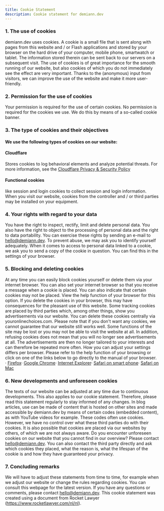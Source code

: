 ```yaml
---
title: Cookie Statement
description: Cookie statement for demiann.dev
---
```


<h3>1. The use of cookies</h3>

demiann.dev uses cookies. A cookie is a small file that is sent along with
pages from this website and / or Flash applications and stored by your browser
on the hard drive of your computer, mobile phone, smartwatch or tablet. The
information stored therein can be sent back to our servers on a subsequent
visit. The use of cookies is of great importance for the smooth running of our
website, but also cookies of which you do not immediately see the effect are
very important. Thanks to the (anonymous) input from visitors, we can improve
the use of the website and make it more user-friendly.

<h3>2. Permission for the use of cookies</h3>

Your permission is required for the use of certain cookies. No permission is
required for the cookies we use. We do this by means of a so-called cookie
banner.

<h3>3. The type of cookies and their objectives</h3>

<h4>We use the following types of cookies on our website:</h4>

<h4>Cloudflare</h4>

Stores cookies to log behavioral elements and analyze potential threats. For
more information, see the
<a href="https://www.cloudflare.com/privacypolicy/" rel="noopener noreferrer">Cloudflare Privacy & Security Policy</a>

<h4>Functional cookies</h4>
like session and login cookies to collect session and login information. When
you visit our website, cookies from the controller and / or third parties may
be installed on your equipment.

<h3>4. Your rights with regard to your data</h3>

You have the right to inspect, rectify, limit and delete personal data. You
also have the right to object to the processing of personal data and the right
to data portability. You can exercise these rights by sending an e-mail to
hello@demiann.dev. To prevent abuse, we may ask you to identify yourself
adequately. When it comes to access to personal data linked to a cookie, we
ask you to send a copy of the cookie in question. You can find this in the
settings of your browser.

<h3>5. Blocking and deleting cookies</h3>

At any time you can easily block cookies yourself or delete them via your
internet browser. You can also set your internet browser so that you receive a
message when a cookie is placed. You can also indicate that certain cookies
may not be placed. View the help function of your browser for this option. If
you delete the cookies in your browser, this may have consequences for the
pleasant use of this website. Some tracking cookies are placed by third
parties which, among other things, show you advertisements via our website.
You can delete these cookies centrally via youronlinechoices.com. Please note
that if you don't want any cookies, we cannot guarantee that our website still
works well. Some functions of the site may be lost or you may not be able to
visit the website at all. In addition, refusing cookies does not mean that you
will no longer see advertisements at all. The advertisements are then no
longer tailored to your interests and can therefore be repeated more often.
How you can adjust your settings differs per browser. Please refer to the help
function of your browsing or click on one of the links below to go directly to
the manual of your browser. ·
<a href="https://support.mozilla.org/en-US/kb/clear-cookies-and-site-data-firefox" rel="noopener noreferrer">Firefox</a>·
<a href="https://support.google.com/chrome/answer/95647?co=GENIE.Platform=Desktop&hl=en" rel="noopener noreferrer">Google Chrome</a>·
<a href="https://support.microsoft.com/en-gb/kb/278835" rel="noopener noreferrer">Internet Explorer</a>·
<a href="https://support.apple.com/en-en/HT201265" rel="noopener noreferrer">Safari on smart phone</a>·
<a href="https://support.apple.com/en-gb/guide/safari/sfri11471/mac" rel="noopener noreferrer">Safari on Mac</a>

<h3>6. New developments and unforeseen cookies</h3>

The texts of our website can be adjusted at any time due to continuous
developments. This also applies to our cookie statement. Therefore, please
read this statement regularly to stay informed of any changes. In blog
articles, use can be made of content that is hosted on other sites and made
accessible by demiann.dev by means of certain codes (embedded content), as
with YouTube videos for example. These codes often use cookies. However, we
have no control over what these third parties do with their cookies. It is
also possible that cookies are placed via our websites by others, of which we
are not always aware. Do you encounter unforeseen cookies on our website that
you cannot find in our overview? Please contact hello@demiann.dev. You can
also contact the third party directly and ask which cookies they placed, what
the reason is, what the lifespan of the cookie is and how they have guaranteed
your privacy.

<h3>7. Concluding remarks</h3>

We will have to adjust these statements from time to time, for example when we
adjust our website or change the rules regarding cookies. You can consult this
webpage for the latest version. If you have any questions or comments, please
contact hello@demiann.dev. This cookie statement was created using a document
from Rocket Lawyer (https://www.rocketlawyer.com/nl/nl).
